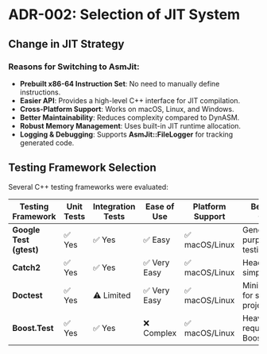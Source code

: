 # ADR-002: Selection of JIT System

## Change in JIT Strategy

### **Reasons for Switching to AsmJit**:
- **Prebuilt x86-64 Instruction Set**: No need to manually define instructions.
- **Easier API**: Provides a high-level C++ interface for JIT compilation.
- **Cross-Platform Support**: Works on macOS, Linux, and Windows.
- **Better Maintainability**: Reduces complexity compared to DynASM.
- **Robust Memory Management**: Uses built-in JIT runtime allocation.
- **Logging & Debugging**: Supports **AsmJit::FileLogger** for tracking generated code.

## Testing Framework Selection
Several C++ testing frameworks were evaluated:

| **Testing Framework** | **Unit Tests** | **Integration Tests** | **Ease of Use** | **Platform Support** | **Best Use Case** |
|----------------------|---------------|----------------------|----------------|----------------|----------------|
| **Google Test (gtest)** | ✅ Yes | ✅ Yes | ✅ Easy | ✅ macOS/Linux | General-purpose testing |
| **Catch2** | ✅ Yes | ✅ Yes | ✅ Very Easy | ✅ macOS/Linux | Header-only, simple |
| **Doctest** | ✅ Yes | ⚠️ Limited | ✅ Very Easy | ✅ macOS/Linux | Minimalist, for small projects |
| **Boost.Test** | ✅ Yes | ✅ Yes | ❌ Complex | ✅ macOS/Linux | Heavyweight, requires Boost |
